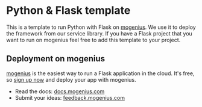 # Python & Flask template
This is a template to run Python with Flask on [mogenius](https://mogenius.com). We use it to deploy the framework from our service library. If you have a Flask project that you want to run on mogenius feel free to add this template to your project.
## Deployment on mogenius
[mogenius](https://mogenius.com) is the easiest way to run a Flask application in the cloud. It's free, so [sign up now](https://studio.mogenius.com/user/registration) and deploy your app with mogenius.
- Read the docs: [docs.mogenius.com](https://docs.mogenius.com)
- Submit your ideas: [feedback.mogenius.com](https://feedback.mogenius.com)
